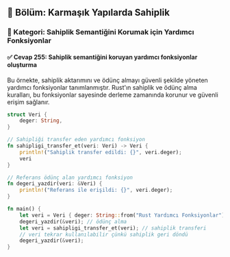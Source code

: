 ## 📘 Bölüm: Karmaşık Yapılarda Sahiplik  
### 🔹 Kategori: Sahiplik Semantiğini Korumak için Yardımcı Fonksiyonlar  
#### ✅ Cevap 255: Sahiplik semantiğini koruyan yardımcı fonksiyonlar oluşturma

Bu örnekte, sahiplik aktarımını ve ödünç almayı güvenli şekilde yöneten yardımcı fonksiyonlar tanımlanmıştır. Rust'ın sahiplik ve ödünç alma kuralları, bu fonksiyonlar sayesinde derleme zamanında korunur ve güvenli erişim sağlanır.

```rust
struct Veri {
    deger: String,
}

// Sahipliği transfer eden yardımcı fonksiyon
fn sahipligi_transfer_et(veri: Veri) -> Veri {
    println!("Sahiplik transfer edildi: {}", veri.deger);
    veri
}

// Referans ödünç alan yardımcı fonksiyon
fn degeri_yazdir(veri: &Veri) {
    println!("Referans ile erişildi: {}", veri.deger);
}

fn main() {
    let veri = Veri { deger: String::from("Rust Yardımcı Fonksiyonlar") };
    degeri_yazdir(&veri); // ödünç alma
    let veri = sahipligi_transfer_et(veri); // sahiplik transferi
    // veri tekrar kullanılabilir çünkü sahiplik geri döndü
    degeri_yazdir(&veri);
}
```
